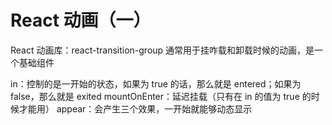 # React 动画（一）

React 动画库：react-transition-group
通常用于挂咋载和卸载时候的动画，是一个基础组件

in：控制的是一开始的状态，如果为 true 的话，那么就是 entered；如果为 false，那么就是 exited
mountOnEnter：延迟挂载（只有在 in 的值为 true 的时候才能用）
appear：会产生三个效果，一开始就能够动态显示
